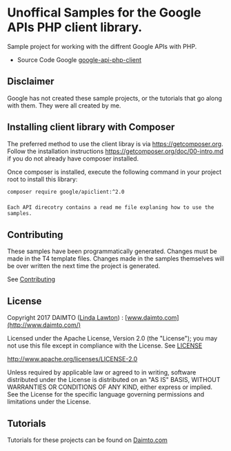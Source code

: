 
# Unoffical Samples for the Google APIs PHP client library.  #

Sample project for working with the diffrent Google APIs with PHP.  

* Source Code Google [google-api-php-client](https://github.com/google/google-api-php-client)

## Disclaimer

Google has not created these sample projects, or the tutorials that go along with them.  They were all created by me.


## Installing client library with Composer

The preferred method to use the client libray is via https://getcomposer.org. Follow the installation instructions https://getcomposer.org/doc/00-intro.md 
if you do not already have composer installed.

Once composer is installed, execute the following command in your project root to install this library:

```
composer require google/apiclient:^2.0
```

###

	Each API direcotry contains a read me file explaning how to use the samples.   

## Contributing

These samples have been programmatically generated. Changes must be made in the T4 template files. Changes made in the samples themselves will be over written the next time the project is generated.

See [Contributing](CONTRIBUTING.md)

## License

Copyright 2017 DAIMTO ([Linda Lawton](https://twitter.com/LindaLawtonDK)) :  [www.daimto.com](http://www.daimto.com/)

Licensed under the Apache License, Version 2.0 (the "License"); you may not use this file except in compliance with
the License. See [LICENSE](https://github.com/LindaLawton/Google-APIs-PHP-Samples/blob/master/LICENSE)

http://www.apache.org/licenses/LICENSE-2.0

Unless required by applicable law or agreed to in writing, software distributed under the License is distributed on
an "AS IS" BASIS, WITHOUT WARRANTIES OR CONDITIONS OF ANY KIND, either express or implied. See the License for the
specific language governing permissions and limitations under the License.

## Tutorials

Tutorials for these projects can be found on [Daimto.com](http://www.daimto.com/)


